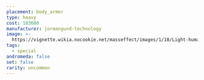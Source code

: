 ```yaml
---
placement: body_armor
type: heavy
cost: 183600
manufacturer: jormangund-technology
image: >-
  https://vignette.wikia.nocookie.net/masseffect/images/1/10/Light-human-Crisis.png/revision/latest/scale-to-width-down/160?cb=20100209142538
tags:
  - special
andromeda: false
set: false
rarity: uncommon
---
```

